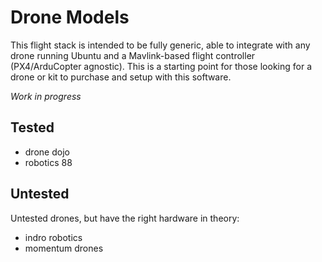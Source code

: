 # Drone Models

This flight stack is intended to be fully generic, able to integrate with any drone running Ubuntu and a Mavlink-based flight controller (PX4/ArduCopter agnostic). This is a starting point for those looking for a drone or kit to purchase and setup with this software.

*Work in progress*

## Tested
* drone dojo
* robotics 88

## Untested 
Untested drones, but have the right hardware in theory:
* indro robotics
* momentum drones